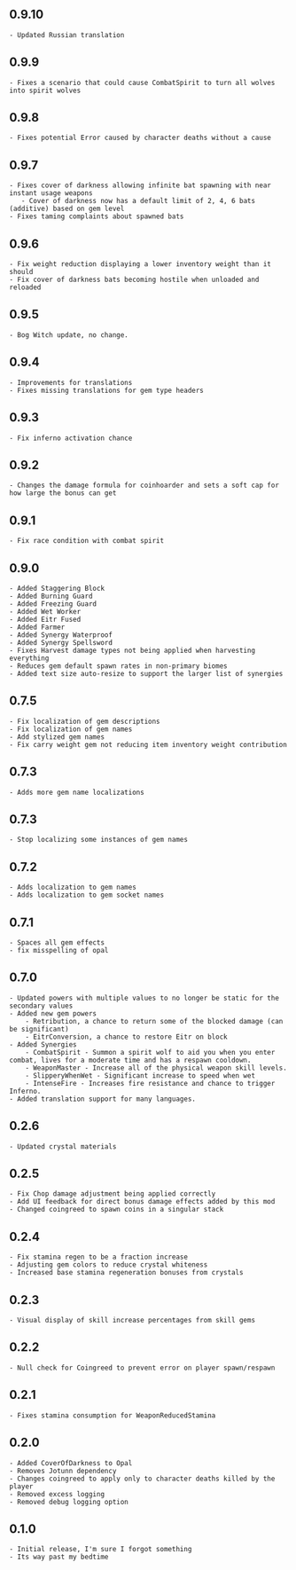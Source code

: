  **0.9.10**
 ---
 ```
 - Updated Russian translation
 ``` 

 **0.9.9**
 ---
 ```
 - Fixes a scenario that could cause CombatSpirit to turn all wolves into spirit wolves
 ```

 **0.9.8**
 ---
 ```
 - Fixes potential Error caused by character deaths without a cause
 ```

 **0.9.7**
 ---
 ```
 - Fixes cover of darkness allowing infinite bat spawning with near instant usage weapons
	- Cover of darkness now has a default limit of 2, 4, 6 bats (additive) based on gem level
 - Fixes taming complaints about spawned bats
 ```

 **0.9.6**
 ---
 ```
 - Fix weight reduction displaying a lower inventory weight than it should
 - Fix cover of darkness bats becoming hostile when unloaded and reloaded
 ```

 **0.9.5**
 ---
 ```
 - Bog Witch update, no change.
 ```

 **0.9.4**
 ---
 ```
 - Improvements for translations
 - Fixes missing translations for gem type headers
 ```

 **0.9.3**
 ---
 ```
 - Fix inferno activation chance
 ```

 **0.9.2**
 ---
 ```
 - Changes the damage formula for coinhoarder and sets a soft cap for how large the bonus can get
 ```

 **0.9.1**
 ---
 ```
 - Fix race condition with combat spirit
 ```

 **0.9.0**
 ---
 ```
 - Added Staggering Block
 - Added Burning Guard
 - Added Freezing Guard
 - Added Wet Worker
 - Added Eitr Fused
 - Added Farmer
 - Added Synergy Waterproof
 - Added Synergy Spellsword
 - Fixes Harvest damage types not being applied when harvesting everything
 - Reduces gem default spawn rates in non-primary biomes
 - Added text size auto-resize to support the larger list of synergies
 ```

 **0.7.5**
 ---
 ```
 - Fix localization of gem descriptions
 - Fix localization of gem names
 - Add stylized gem names
 - Fix carry weight gem not reducing item inventory weight contribution
 ```

  **0.7.3**
 ---
 ```
- Adds more gem name localizations
 ```

  **0.7.3**
 ---
 ```
 - Stop localizing some instances of gem names
 ```


 **0.7.2**
 ---
 ```
 - Adds localization to gem names
 - Adds localization to gem socket names
 ```

 **0.7.1**
 ---
 ```
 - Spaces all gem effects
 - fix misspelling of opal
 ```

 **0.7.0**
---
```
- Updated powers with multiple values to no longer be static for the secondary values
- Added new gem powers
	- Retribution, a chance to return some of the blocked damage (can be significant)
	- EitrConversion, a chance to restore Eitr on block
- Added Synergies
	- CombatSpirit - Summon a spirit wolf to aid you when you enter combat, lives for a moderate time and has a respawn cooldown.
	- WeaponMaster - Increase all of the physical weapon skill levels.
	- SlipperyWhenWet - Significant increase to speed when wet
	- IntenseFire - Increases fire resistance and chance to trigger Inferno.
- Added translation support for many languages.
```

 **0.2.6**
---
```
- Updated crystal materials
```

 **0.2.5**
---
```
- Fix Chop damage adjustment being applied correctly
- Add UI feedback for direct bonus damage effects added by this mod
- Changed coingreed to spawn coins in a singular stack
```

 **0.2.4**
---
```
- Fix stamina regen to be a fraction increase
- Adjusting gem colors to reduce crystal whiteness
- Increased base stamina regeneration bonuses from crystals
```

 **0.2.3**
---
```
- Visual display of skill increase percentages from skill gems
```

 **0.2.2**
---
```
- Null check for Coingreed to prevent error on player spawn/respawn
```

 **0.2.1**
---
```
- Fixes stamina consumption for WeaponReducedStamina
```

 **0.2.0**
---
```
- Added CoverOfDarkness to Opal
- Removes Jotunn dependency
- Changes coingreed to apply only to character deaths killed by the player
- Removed excess logging
- Removed debug logging option
```

 **0.1.0**
---
```
- Initial release, I'm sure I forgot something
- Its way past my bedtime
```